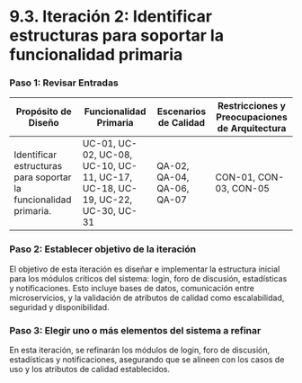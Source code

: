 # 9.3. Iteración 2: Identificar estructuras para soportar la funcionalidad primaria

### Paso 1: Revisar Entradas

| **Propósito de Diseño**                              | **Funcionalidad Primaria**                    | **Escenarios de Calidad**                        | **Restricciones y Preocupaciones de Arquitectura**               |
|------------------------------------------------------|-----------------------------------------------|-------------------------------------------------|-------------------------------------------------------------------|
| Identificar estructuras para soportar la funcionalidad primaria. | UC-01, UC-02, UC-08, UC-10, UC-11, UC-17, UC-18, UC-19, UC-22, UC-30, UC-31 | QA-02, QA-04, QA-06, QA-07                      | CON-01, CON-03, CON-05                                          |

### Paso 2: Establecer objetivo de la iteración

El objetivo de esta iteración es diseñar e implementar la estructura inicial para los módulos críticos del sistema: login, foro de discusión, estadísticas y notificaciones. Esto incluye bases de datos, comunicación entre microservicios, y la validación de atributos de calidad como escalabilidad, seguridad y disponibilidad.

### Paso 3: Elegir uno o más elementos del sistema a refinar

En esta iteración, se refinarán los módulos de login, foro de discusión, estadísticas y notificaciones, asegurando que se alineen con los casos de uso y los atributos de calidad establecidos.

